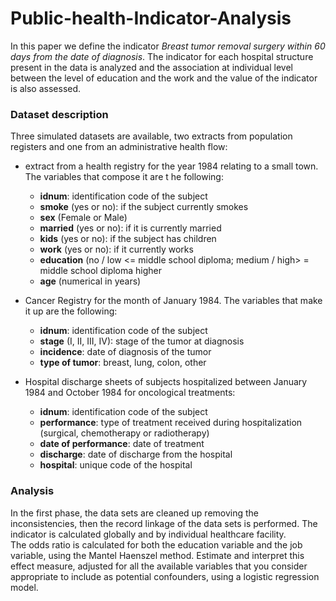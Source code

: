 # Public-health-Indicator-Analysis
In this paper we define the indicator *Breast tumor removal 
surgery within 60 days from the date of diagnosis*. The 
indicator for each hospital structure present in the data 
is analyzed and the association at individual level between 
the level of education and the work and the value of the indicator is 
also assessed.

### Dataset description
Three simulated datasets are available, two extracts from population 
registers and one from an administrative health flow:

- extract from a health registry for the year 1984 
relating to a small town. The variables that compose it are t
he following:
    - **idnum**: identification code of the subject
    - **smoke** (yes or no): if the subject currently smokes
    - **sex** (Female or Male)
    - **married** (yes or no): if it is currently married
    - **kids** (yes or no): if the subject has children
    - **work** (yes or no): if it currently works
    - **education** (no / low <= middle school diploma; medium / high> = middle school diploma
    higher
    - **age** (numerical in years)

- Cancer Registry for the month of January 1984. The variables
 that make it up are the following:
    - **idnum**: identification code of the subject
    - **stage** (I, II, III, IV): stage of the tumor at diagnosis
    - **incidence**: date of diagnosis of the tumor
    - **type of tumor**: breast, lung, colon, other

- Hospital discharge sheets of subjects hospitalized between 
January 1984 and October 1984 for oncological treatments:
    - **idnum**: identification code of the subject
    - **performance**: type of treatment received during hospitalization (surgical, chemotherapy or radiotherapy)
    - **date of performance**: date of treatment
    - **discharge**: date of discharge from the hospital
    - **hospital**: unique code of the hospital
    
### Analysis
In the first phase, the data sets are cleaned up removing 
the inconsistencies, then the record linkage of the data 
sets is performed. The indicator is calculated globally and 
by individual healthcare facility.\
The odds ratio is calculated for both the education variable 
and the job variable, using the Mantel Haenszel method.
Estimate and interpret this effect measure, adjusted for all 
the available variables that you consider appropriate to 
include as potential confounders, using a logistic regression 
model.